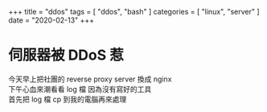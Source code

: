 +++
title = "ddos"
tags = [ "ddos", "bash" ]
categories = [ "linux", "server" ]
date = "2020-02-13"
+++

# 伺服器被 DDoS 惹
今天早上把社團的 reverse proxy server 換成 nginx  
下午心血來潮看看 log 檔
因為沒有寫好的工具  
首先把 log 檔 cp 到我的電腦再來處理

